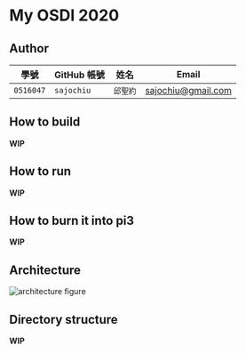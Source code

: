 # My OSDI 2020

## Author

| 學號 | GitHub 帳號 | 姓名 | Email |
| --- | ----------- | --- | --- |
|`0516047`| `sajochiu` | `邱聖約` | sajochiu@gmail.com |

## How to build

**WIP**

## How to run

**WIP**

## How to burn it into pi3

**WIP**

## Architecture

![architecture figure]()

## Directory structure

**WIP**

